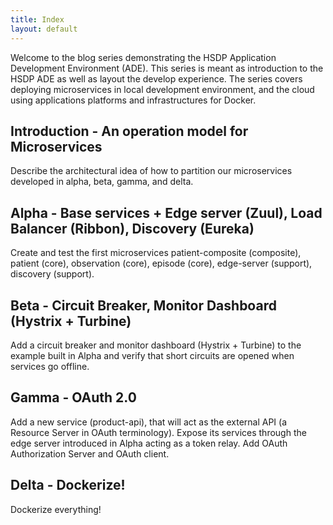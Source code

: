 ```yaml
---
title: Index
layout: default
---
```


Welcome to the blog series demonstrating the HSDP Application Development Environment (ADE). This series is meant as introduction to the HSDP ADE as well as layout the develop experience. The series covers deploying microservices in local development environment, and the cloud using applications platforms and infrastructures for Docker.


## Introduction - An operation model for Microservices
Describe the architectural idea of how to partition our microservices developed in alpha, beta, gamma, and delta.

## Alpha - Base services + Edge server (Zuul), Load Balancer (Ribbon), Discovery (Eureka)
Create and test the first microservices patient-composite (composite), patient (core), observation (core), episode (core), edge-server (support), discovery (support).

## Beta - Circuit Breaker, Monitor Dashboard (Hystrix + Turbine)
Add a circuit breaker and monitor dashboard (Hystrix + Turbine) to the example built in Alpha and verify that short circuits are opened when services go offline.

## Gamma - OAuth 2.0
Add a new service (product-api), that will act as the external API (a Resource Server in OAuth terminology). Expose its services through the edge server introduced in Alpha acting as a token relay. Add OAuth Authorization Server and OAuth client.

## Delta - Dockerize!
Dockerize everything!
